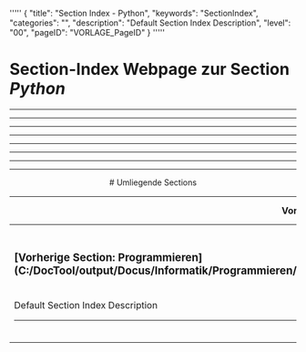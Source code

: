 '''''
{
"title": "Section Index - Python",
"keywords": "SectionIndex",
"categories": "",
"description": "Default Section Index Description",
"level": "00",
"pageID": "VORLAGE_PageID"
}
'''''


<h1>Section-Index Webpage zur Section <i>Python</i></h1>

<hr><hr><hr><hr><hr><center><hr><hr><hr> # Umliegende Sections
 </h2><br><table><thead> <tr> <th><center>Vorgelagerte Section</center></th> <th><center>Nachgelagerte Section</center></th></tr></thead><tbody><tr><td><h3>[Vorherige Section: Programmieren](C:/DocTool/output/Docus/Informatik/Programmieren/SectionIndex_DocTooloutputDocusInformatikProgrammieren.html)</h3><br>Default Section Index Description<hr></td><td><h3>Nachgelagerte Section</h3><br><p>Es gibt keine tiefere Section</p><hr></td></tr></tbody></table>
